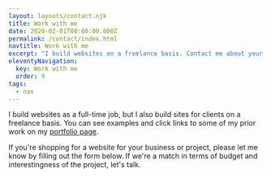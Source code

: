 ```yaml
---
layout: layouts/contact.njk
title: Work with me
date: 2020-02-01T00:00:00.000Z
permalink: /contact/index.html
navtitle: Work with me
excerpt: "I build websites on a freelance basis. Contact me about your website project."
eleventyNavigation:
  key: Work with me
  order: 9
tags:
  - nav
---
```


I build websites as a full-time job, but I also build sites for clients on a freelance basis. You can see examples and click links to some of my prior work on my [portfolio page](/web).

If you're shopping for a website for your business or project, please let me know by filling out the form below. If we're a match in terms of budget and interestingness of the project, let's talk.
